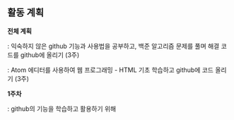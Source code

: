 ## 활동 계획




**전체 계획**

: 익숙하지 않은 github 기능과 사용법을 공부하고, 백준 알고리즘 문제를 풀며 해결 코드를 github에 올리기 (3주)

: Atom 에디터를 사용하여 웹 프로그래밍 - HTML 기초 학습하고 github에 코드 올리기 (3주)


**1주차**

: github의 기능을 학습하고 활용하기 위해 
